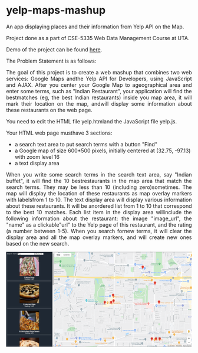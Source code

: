 # yelp-maps-mashup
An app displaying places and their information from Yelp API on the Map.

Project done as a part of CSE-5335 Web Data Management Course at UTA.

Demo of the project can be found <a href="https://yelp-maps.herokuapp.com/">here</a>.

The Problem Statement is as follows:

<p align="justify">The goal of this project is to create a web mashup that combines two web services: Google Maps andthe Yelp API for Developers, using JavaScript and AJAX. After you center your Google Map to ageographical area and enter some terms, such as "Indian Restaurant", your application will find the bestmatches (eg, the best Indian restaurants) inside you map area, it will mark their location on the map, andwill display some information about these restaurants on the web page.</p>

You need to edit the HTML file yelp.htmland the JavaScript file yelp.js.

Your HTML web page musthave 3 sections:
- a search text area to put search terms with a button "Find"
- a Google map of size 600*500 pixels, initially centered at (32.75, -97.13) with zoom level 16
- a text display area

<p align="justify">When you write some search terms in the search text area, say "Indian buffet", it will find the 10 bestrestaurants in the map area that match the search terms. They may be less than 10 (including zero)sometimes. The map will display the location of these restaurants as map overlay markers with labelsfrom 1 to 10. The text display area will display various information about these restaurants. It will be anordered list from 1 to 10 that correspond to the best 10 matches. Each list item in the display area willinclude the following information about the restaurant: the image "image_url", the "name" as a clickable"url" to the Yelp page of this restaurant, and the rating (a number between 1-5). When you search fornew terms, it will clear the display area and all the map overlay markers, and will create new ones based on the new search.</p>

<img src="https://github.com/c-deshpande/yelp-maps-mashup/blob/main/img/demo.PNG" alt="demo"/>
